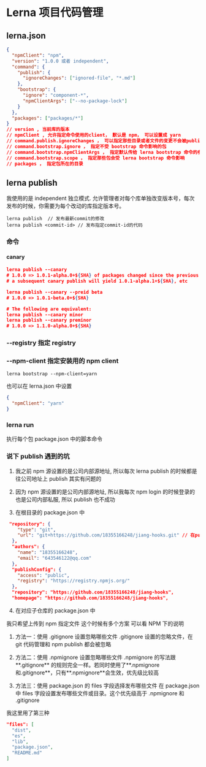 # Lerna 项目代码管理

## lerna.json

```json
{
  "npmClient": "npm",
  "version": "1.0.0 或者 independent",
  "command": {
    "publish": {
      "ignoreChanges": ["ignored-file", "*.md"]
    },
    "bootstrap": {
      "ignore": "component-*",
      "npmClientArgs": ["--no-package-lock"]
    }
  },
  "packages": ["packages/*"]
}
// version , 当前库的版本
// npmClient , 允许指定命令使用的client， 默认是 npm， 可以设置成 yarn
// command.publish.ignoreChanges ， 可以指定那些目录或者文件的变更不会被publish
// command.bootstrap.ignore ， 指定不受 bootstrap 命令影响的包
// command.bootstrap.npmClientArgs ， 指定默认传给 lerna bootstrap 命令的参数
// command.bootstrap.scope ， 指定那些包会受 lerna bootstrap 命令影响
// packages ， 指定包所在的目录
```

## lerna publish

我使用的是 independent 独立模式.
允许管理者对每个库单独改变版本号，每次发布的时候，你需要为每个改动的库指定版本号。

```shell
lerna publish  // 发布最新commit的修改
lerna publish <commit-id> // 发布指定commit-id的代码
```

### 命令

#### canary

```json
lerna publish --canary
# 1.0.0 => 1.0.1-alpha.0+${SHA} of packages changed since the previous commit
# a subsequent canary publish will yield 1.0.1-alpha.1+${SHA}, etc

lerna publish --canary --preid beta
# 1.0.0 => 1.0.1-beta.0+${SHA}

# The following are equivalent:
lerna publish --canary minor
lerna publish --canary preminor
# 1.0.0 => 1.1.0-alpha.0+${SHA}
```

### --registry <url> 指定 registry

### --npm-client 指定安装用的 npm client

```shell
lerna bootstrap --npm-client=yarn
```

也可以在 lerna.json 中设置

```json
{
  "npmClient": "yarn"
}
```

### lerna run

执行每个包 package.json 中的脚本命令

### 说下 publish 遇到的坑

1. 我之前 npm 源设置的是公司内部源地址, 所以每次 lerna publish 的时候都是往公司地址上 publish 其实有问题的

2. 因为 npm 源设置的是公司内部源地址, 所以我每次 npm login 的时候登录的也是公司内部私服, 所以 publish 也不成功

3. 在根目录的 package.json 中

```json
 "repository": {
    "type": "git",
    "url": "git+https://github.com/18355166248/jiang-hooks.git" // 在publish 的时候会自动将代码更新带对应的代码仓库中 不需要自己push
  },
  "authors": {
    "name": "18355166248",
    "email": "643546122@qq.com"
  },
  "publishConfig": {
    "access": "public",
    "registry": "https://registry.npmjs.org/"
  },
  "repository": "https://github.com/18355166248/jiang-hooks",
  "homepage": "https://github.com/18355166248/jiang-hooks",
```

4. 在对应子仓库的 package.json 中

我只希望上传到 npm 指定文件 这个时候有多个方案 可以看 NPM 下的说明

1. 方法一：使用 .gitignore 设置忽略哪些文件
   .gitignore 设置的忽略文件，在 git 代码管理和 npm publish 都会被忽略

2. 方法二：使用 .npmignore 设置忽略哪些文件
   .npmignore 的写法跟**.gitignore** 的规则完全一样。若同时使用了**.npmignore 和.gitignore**，只有**.npmignore**会生效，优先级比较高

3. 方法三：使用 package.json 的 files 字段选择发布哪些文件
   在 package.json 中 files 字段设置发布哪些文件或目录。这个优先级高于 .npmignore 和 .gitignore

我这里用了第三种

```json
"files": [
  "dist",
  "es",
  "lib",
  "package.json",
  "README.md"
]
```
